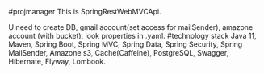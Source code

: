 #projmanager
This is SpringRestWebMVCApi.

U need to create DB, gmail account(set access for mailSender), amazone account (with bucket), look properties in .yaml.
#technology stack Java 11, Maven, Spring Boot, Spring MVC, Spring Data, Spring Security, Spring MailSender, Amazone s3, Cache(Caffeine), PostgreSQL, Swagger, Hibernate, Flyway, Lombook.
